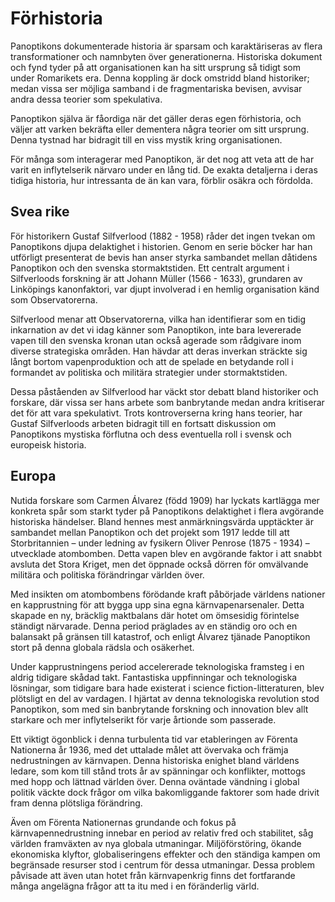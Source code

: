 # Förhistoria

Panoptikons dokumenterade historia är sparsam och karaktäriseras av flera transformationer och namnbyten över generationerna. Historiska dokument och fynd tyder på att organisationen kan ha sitt ursprung så tidigt som under Romarikets era. Denna koppling är dock omstridd bland historiker; medan vissa ser möjliga samband i de fragmentariska bevisen, avvisar andra dessa teorier som spekulativa.

Panoptikon själva är fåordiga när det gäller deras egen förhistoria, och väljer att varken bekräfta eller dementera några teorier om sitt ursprung. Denna tystnad har bidragit till en viss mystik kring organisationen.

För många som interagerar med Panoptikon, är det nog att veta att de har varit en inflytelserik närvaro under en lång tid. De exakta detaljerna i deras tidiga historia, hur intressanta de än kan vara, förblir osäkra och fördolda.

## Svea rike

För historikern Gustaf Silfverlood (1882 - 1958) råder det ingen tvekan om Panoptikons djupa delaktighet i historien. Genom en serie böcker har han utförligt presenterat de bevis han anser styrka sambandet mellan dåtidens Panoptikon och den svenska stormaktstiden. Ett centralt argument i Silfverloods forskning är att Johann Müller (1566 - 1633), grundaren av Linköpings kanonfaktori, var djupt involverad i en hemlig organisation känd som Observatorerna.

Silfverlood menar att Observatorerna, vilka han identifierar som en tidig inkarnation av det vi idag känner som Panoptikon, inte bara levererade vapen till den svenska kronan utan också agerade som rådgivare inom diverse strategiska områden. Han hävdar att deras inverkan sträckte sig långt bortom vapenproduktion och att de spelade en betydande roll i formandet av politiska och militära strategier under stormaktstiden.

Dessa påståenden av Silfverlood har väckt stor debatt bland historiker och forskare, där vissa ser hans arbete som banbrytande medan andra kritiserar det för att vara spekulativt. Trots kontroverserna kring hans teorier, har Gustaf Silfverloods arbeten bidragit till en fortsatt diskussion om Panoptikons mystiska förflutna och dess eventuella roll i svensk och europeisk historia.

## Europa

Nutida forskare som Carmen Álvarez (född 1909) har lyckats kartlägga mer konkreta spår som starkt tyder på Panoptikons delaktighet i flera avgörande historiska händelser. Bland hennes mest anmärkningsvärda upptäckter är sambandet mellan Panoptikon och det projekt som 1917 ledde till att Storbritannien – under ledning av fysikern Oliver Penrose (1875 - 1934) – utvecklade atombomben. Detta vapen blev en avgörande faktor i att snabbt avsluta det Stora Kriget, men det öppnade också dörren för omvälvande militära och politiska förändringar världen över.

Med insikten om atombombens förödande kraft påbörjade världens nationer en kapprustning för att bygga upp sina egna kärnvapenarsenaler. Detta skapade en ny, bräcklig maktbalans där hotet om ömsesidig förintelse ständigt närvarade. Denna period präglades av en ständig oro och en balansakt på gränsen till katastrof, och enligt Álvarez tjänade Panoptikon stort på denna globala rädsla och osäkerhet.

Under kapprustningens period accelererade teknologiska framsteg i en aldrig tidigare skådad takt. Fantastiska uppfinningar och teknologiska lösningar, som tidigare bara hade existerat i science fiction-litteraturen, blev plötsligt en del av vardagen. I hjärtat av denna teknologiska revolution stod Panoptikon, som med sin banbrytande forskning och innovation blev allt starkare och mer inflytelserikt för varje årtionde som passerade.

Ett viktigt ögonblick i denna turbulenta tid var etableringen av Förenta Nationerna år 1936, med det uttalade målet att övervaka och främja nedrustningen av kärnvapen. Denna historiska enighet bland världens ledare, som kom till stånd trots år av spänningar och konflikter, mottogs med hopp och lättnad världen över. Denna oväntade vändning i global politik väckte dock frågor om vilka bakomliggande faktorer som hade drivit fram denna plötsliga förändring.

Även om Förenta Nationernas grundande och fokus på kärnvapennedrustning innebar en period av relativ fred och stabilitet, såg världen framväxten av nya globala utmaningar. Miljöförstöring, ökande ekonomiska klyftor, globaliseringens effekter och den ständiga kampen om begränsade resurser stod i centrum för dessa utmaningar. Dessa problem påvisade att även utan hotet från kärnvapenkrig finns det fortfarande många angelägna frågor att ta itu med i en föränderlig värld.

